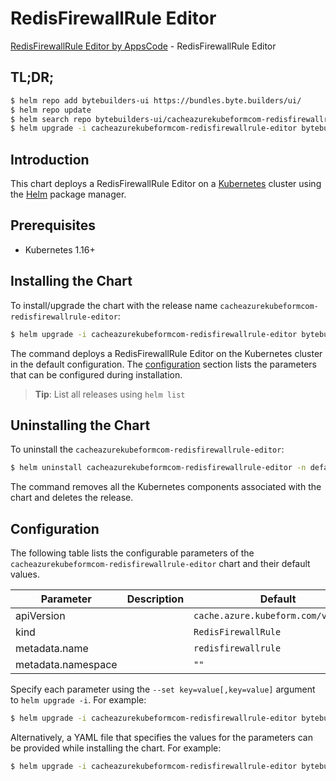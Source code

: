 # RedisFirewallRule Editor

[RedisFirewallRule Editor by AppsCode](https://byte.builders) - RedisFirewallRule Editor

## TL;DR;

```bash
$ helm repo add bytebuilders-ui https://bundles.byte.builders/ui/
$ helm repo update
$ helm search repo bytebuilders-ui/cacheazurekubeformcom-redisfirewallrule-editor --version=v0.4.18
$ helm upgrade -i cacheazurekubeformcom-redisfirewallrule-editor bytebuilders-ui/cacheazurekubeformcom-redisfirewallrule-editor -n default --create-namespace --version=v0.4.18
```

## Introduction

This chart deploys a RedisFirewallRule Editor on a [Kubernetes](http://kubernetes.io) cluster using the [Helm](https://helm.sh) package manager.

## Prerequisites

- Kubernetes 1.16+

## Installing the Chart

To install/upgrade the chart with the release name `cacheazurekubeformcom-redisfirewallrule-editor`:

```bash
$ helm upgrade -i cacheazurekubeformcom-redisfirewallrule-editor bytebuilders-ui/cacheazurekubeformcom-redisfirewallrule-editor -n default --create-namespace --version=v0.4.18
```

The command deploys a RedisFirewallRule Editor on the Kubernetes cluster in the default configuration. The [configuration](#configuration) section lists the parameters that can be configured during installation.

> **Tip**: List all releases using `helm list`

## Uninstalling the Chart

To uninstall the `cacheazurekubeformcom-redisfirewallrule-editor`:

```bash
$ helm uninstall cacheazurekubeformcom-redisfirewallrule-editor -n default
```

The command removes all the Kubernetes components associated with the chart and deletes the release.

## Configuration

The following table lists the configurable parameters of the `cacheazurekubeformcom-redisfirewallrule-editor` chart and their default values.

|     Parameter      | Description |                    Default                     |
|--------------------|-------------|------------------------------------------------|
| apiVersion         |             | <code>cache.azure.kubeform.com/v1alpha1</code> |
| kind               |             | <code>RedisFirewallRule</code>                 |
| metadata.name      |             | <code>redisfirewallrule</code>                 |
| metadata.namespace |             | <code>""</code>                                |


Specify each parameter using the `--set key=value[,key=value]` argument to `helm upgrade -i`. For example:

```bash
$ helm upgrade -i cacheazurekubeformcom-redisfirewallrule-editor bytebuilders-ui/cacheazurekubeformcom-redisfirewallrule-editor -n default --create-namespace --version=v0.4.18 --set apiVersion=cache.azure.kubeform.com/v1alpha1
```

Alternatively, a YAML file that specifies the values for the parameters can be provided while
installing the chart. For example:

```bash
$ helm upgrade -i cacheazurekubeformcom-redisfirewallrule-editor bytebuilders-ui/cacheazurekubeformcom-redisfirewallrule-editor -n default --create-namespace --version=v0.4.18 --values values.yaml
```
